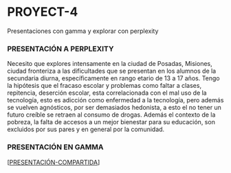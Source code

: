 # PROYECT-4
Presentaciones con gamma y explorar con perplexity
### PRESENTACIÓN A PERPLEXITY
Necesito que explores intensamente en la ciudad de Posadas, Misiones, ciudad fronteriza a las dificultades que se presentan en los alumnos de la secundaria diurna, específicamente en rango etario de 13 a 17 años. Tengo la hipótesis que el fracaso escolar y problemas como faltar a clases, repitencia, deserción escolar, esta correlacionada con el mal uso de la tecnología, esto es adicción como enfermedad a la tecnología, pero además se vuelven agnósticos, por ser demasiados hedonista, a esto el no tener un futuro creíble se retraen al consumo de drogas. Además el contexto de la pobreza, la falta de accesos a un mejor bienestar para su educación, son excluidos por sus pares y en general por la comunidad.
###   PRESENTACIÓN EN GAMMA
[[PRESENTACIÓN-COMPARTIDA](https://gamma.app/docs/Problematicas-Educativas-de-Adolescentes-en-Posadas-Misiones-rt3t1bzs1g8o9b3)]
